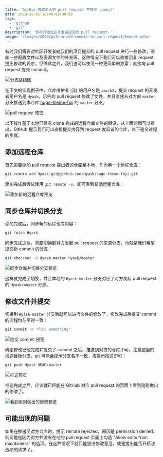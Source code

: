 ```yaml
---
title: 'GitHub 修改他人的 pull request 并提交 commit'
date: 2020-10-01T16:44:02+08:00
tags:
  - 'github'
  - 'git'
description: '修改其他社区开发者提交的 pull request。'
image: '/images/2020/github-add-commit-to-pull-request/header.webp'
---
```


有时我们需要对社区开发者向我们的项目提交的 pull request 进行一些修改，例如一些配置文件以及资源文件的补充等。这种情况下我们可以直接回复 request 提出修改的要求，但除此之外，我们也可以使用一种更简单的方案：直接向 pull request 提交 commit。

<!--more-->

![分支路线图](/images/2020/github-add-commit-to-pull-request/20201001170900.webp)

在下文的实现例子中，仓库维护者 (我) 的用户名是 `amzrk2`，提交 request 的开发者用户名是 `Hyask`。示例的 pull request 修改了文件，并且直接从对方的 `master` 分支推送到本仓库 [hugo-theme-fuji](https://github.com/amzrk2/hugo-theme-fuji) 的 `master` 分支。

![pull request 预览](/images/2020/github-add-commit-to-pull-request/20200928172908.webp)

以下操作基于本地已经有 clone 完成的远程仓库文件的假设，从上面的图可以看出，GitHub 提示我们可以直接提交内容到 request 发起者的仓库，以下是全过程的步骤。

## 添加远程仓库

首先需要添加 pull request 提出者的仓库至本地，作为另一个远程仓库：

```bash
git remote add Hyask git@github.com:Hyask/hugo-theme-fuji.git
```

添加完成后尝试使用 `git remote -v`，即可看到其他远程仓库：

![添加新的远程仓库预览](/images/2020/github-add-commit-to-pull-request/20200928172829.webp)

## 同步仓库并切换分支

添加完成后，同步新的远程仓库内容：

```bash
git fetch Hyask
```

同步完成之后，需要切换到对方发起 pull request 的来源分支，也就是我们希望提交新 commit 的分支：

```bash
git checkout -b Hyask-master Hyask/master
```

![同步仓库并切换分支预览](/images/2020/github-add-commit-to-pull-request/20200928173043.webp)

这样就完成了切换，并且本地的 `Hyask-master` 分支对应了对方发起 pull request 的 `Hyask/master` 分支。

## 修改文件并提交

切换到 `Hyask-master` 分支后就可以进行文件的修改了，修改完成后提交 commit 的流程均与平时一致：

```bash
git commit -m "fix: something"
```

![提交 commit 预览](/images/2020/github-add-commit-to-pull-request/20200928173259.webp)

确定修改已经完成并提交了 commit 之后，推送到对方的仓库即可。注意这里的推送目标分支，git 可能会提示分支名不一致，按提示推送即可：

```bash
git push Hyask HEAD:master
```

![推送预览](/images/2020/github-add-commit-to-pull-request/20200928173359.webp)

推送完成之后，应该就已经能在 GitHub 对应 pull request 的页面上看到刚刚做出的修改了。

![看到刚刚做出的修改预览](/images/2020/github-add-commit-to-pull-request/20200928173437.webp)

## 可能出现的问题

如果在推送至对方仓库时，提示 remote rejected，原因是 permission denied，则可能是因为对方并没有在他的 pull request 页面上勾选 "Allow edits from maintainers" 的选项。在这种情况下就只能提出修改意见，或是提出能否开启该选项的请求了。
